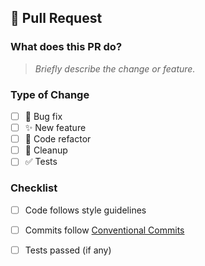 ## 📝 Pull Request

### What does this PR do?
> _Briefly describe the change or feature._

### Type of Change
- [ ] 🐛 Bug fix
- [ ] ✨ New feature
- [ ] 🔧 Code refactor
- [ ] 🧹 Cleanup
- [ ] ✅ Tests

### Checklist
- [ ] Code follows style guidelines
- [ ] Commits follow [Conventional Commits](https://www.conventionalcommits.org/)
- [ ] Tests passed (if any)

